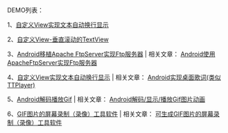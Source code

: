 DEMO列表：

1、<a href='http://code.google.com/p/text-auto-wrap/'>自定义View实现文本自动换行显示</a>


2、<a href='http://android-custom-view.googlecode.com/files/ScrollTextView.zip'>自定义View-垂直滚动的TextView</a>


3、<a href='http://android-custom-view.googlecode.com/files/AndroidFtpServer.zip'>Android移植Apache FtpServer实现Ftp服务器</a>  |  相关文章： <a href='http://orgcent.com/android-apache-ftpserver-mina'>Android使用ApacheFtpServer实现Ftp服务器</a>

4、<a href='http://android-custom-view.googlecode.com/files/AndroidDesktop.zip'>自定义View实现文本自动换行显示</a>  |  相关文章： <a href='http://orgcent.com/android-window-ttplayer-desktop-lyrics'>Android实现桌面歌词(类似TTPlayer)</a>

5、<a href='http://android-custom-view.googlecode.com/files/AndroidGif.zip'>Android解码播放Gif</a>  |  相关文章： <a href='http://orgcent.com/android-decode-gif-play-animation/'>Android解码/显示/播放Gif图片动画</a>

6、<a href='http://android-custom-view.googlecode.com/files/GifRecorder1.0.rar'>GIF图片的屏幕录制（录像）工具软件</a>  |  相关文章： <a href='http://orgcent.com/screen-gifrecorder-tool-soft/'>可生成GIF图片的屏幕录制（录像）工具软件</a>